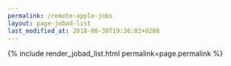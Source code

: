```yaml
---
permalink: /remote-apple-jobs
layout: page-jobad-list
last_modified_at: 2018-08-30T19:36:02+0200
---
```

{% include render_jobad_list.html permalink=page.permalink %}
